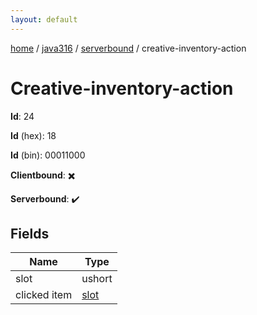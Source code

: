 ```yaml
---
layout: default
---
```


[home](/)  /  [java316](/protocol/java316)  /  [serverbound](/protocol/java316/serverbound)  /  creative-inventory-action

# Creative-inventory-action

**Id**: 24

**Id** (hex): 18

**Id** (bin): 00011000

**Clientbound**: ✖️

**Serverbound**: ✔️

## Fields

Name | Type
---|---
slot | ushort
clicked item | [slot](/protocol/java316/types/slot)

